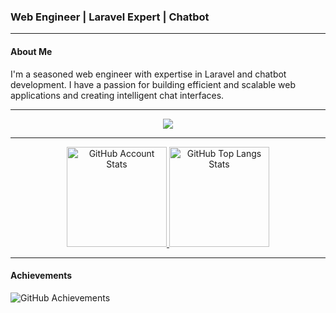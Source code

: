 ### Web Engineer | Laravel Expert | Chatbot

---

#### About Me
I'm a seasoned web engineer with expertise in Laravel and chatbot development. I have a passion for building efficient and scalable web applications and creating intelligent chat interfaces.

---

<div align="center">
  <img src="https://raw.githubusercontent.com/sgsringo/sgsringo/output/github-contribution-grid-snake.svg" />
</div>

---

<p align="center">
   <a href="#">
   <img 
      src="https://github-readme-stats.vercel.app/api?username=sgsringo&show_icons=true&border_color=30363d&bg_color=0d1117&text_color=eef2ff&title_color=818cf8&count_private=true&border_radius=4" 
      alt="GitHub Account Stats"
      height="160"
      />
   </a>
   <a href="#">
   <img 
      src="https://github-readme-stats.vercel.app/api/top-langs/?username=sgsringo&layout=compact&border_color=30363d&bg_color=0d1117&text_color=eef2ff&title_color=818cf8&border_radius=4"
      alt="GitHub Top Langs Stats"
      height="160"
      />
   </a>
</p>

---

#### Achievements

![GitHub Achievements](https://github-profile-trophy.vercel.app/?username=sgsringo&theme=radical)
